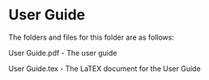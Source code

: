 # User Guide

The folders and files for this folder are as follows:

User Guide.pdf - The user guide

User Guide.tex - The LaTEX document for the User Guide

